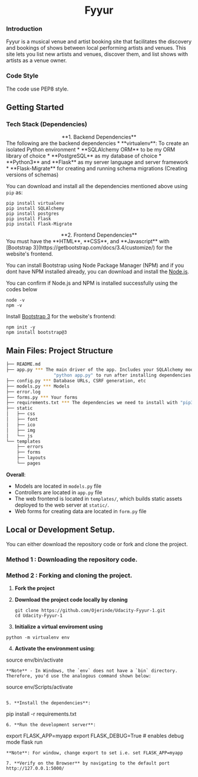 # <center>Fyyur</center>

### Introduction

Fyyur is a musical venue and artist booking site that facilitates the discovery and bookings of shows between local performing artists and venues. This site lets you list new artists and venues, discover them, and list shows with artists as a venue owner.

### Code Style

The code use PEP8 style.

## Getting Started

### Tech Stack (Dependencies)

<center>**1. Backend Dependencies**</center>
The following are the backend dependencies
 * **virtualenv**: To create an isolated Python environment
 * **SQLAlchemy ORM** to be my ORM library of choice
 * **PostgreSQL** as my database of choice
 * **Python3** and **Flask** as my server language and server framework
 * **Flask-Migrate** for creating and running schema migrations (Creating versions of schemas)

You can download and install all the dependencies mentioned above using `pip` as:

```
pip install virtualenv
pip install SQLAlchemy
pip install postgres
pip install Flask
pip install Flask-Migrate
```

<center>**2. Frontend Dependencies**</center>
You must have the **HTML**, **CSS**, and **Javascript** with [Bootstrap 3](https://getbootstrap.com/docs/3.4/customize/) for the website's frontend.

You can install Bootstrap using Node Package Manager (NPM) and if you dont have NPM installed already, you can download and install the [Node.js](https://nodejs.org/en/download/).

You can confirm if Node.js and NPM is installed successfully using the codes below

```
node -v
npm -v
```

Install [Bootstrap 3](https://getbootstrap.com/docs/3.3/getting-started/) for the website's frontend:

```
npm init -y
npm install bootstrap@3
```

## Main Files: Project Structure

```sh
├── README.md
├── app.py *** The main driver of the app. Includes your SQLAlchemy models.
                  "python app.py" to run after installing dependencies
├── config.py *** Database URLs, CSRF generation, etc
├── models.py *** Models
├── error.log
├── forms.py *** Your forms
├── requirements.txt *** The dependencies we need to install with "pip3 install -r requirements.txt"
├── static
│   ├── css
│   ├── font
│   ├── ico
│   ├── img
│   └── js
└── templates
    ├── errors
    ├── forms
    ├── layouts
    └── pages
```

**Overall**:

- Models are located in `models.py` file
- Controllers are located in `app.py` file
- The web frontend is located in `templates/`, which builds static assets deployed to the web server at `static/`.
- Web forms for creating data are located in `form.py` file

## Local or Development Setup.

You can either download the repository code or fork and clone the project.

### Method 1 : Downloading the repository code.

### Method 2 : Forking and cloning the project.

1. **Fork the project**
2. **Download the project code locally by cloning**

   ```
   git clone https://github.com/Ojerinde/Udacity-Fyyur-1.git
   cd Udacity-Fyyur-1
   ```

3. **Initialize a virtual enviroment using**

```
python -m virtualenv env
```

4. **Activate the environment using**:

source env/bin/activate

```
**Note** - In Windows, the `env` does not have a `bin` directory. Therefore, you'd use the analogous command shown below:
```

source env/Scripts/activate

```

5. **Install the dependencies**:
```

pip install -r requirements.txt

```
6. **Run the development server**:
```

export FLASK_APP=myapp
export FLASK_DEBUG=True # enables debug mode
flask run

```
**Note**: For window, change export to set i.e. set FLASK_APP=myapp

7. **Verify on the Browser** by navigating to the default port http://127.0.0.1:5000/
```
